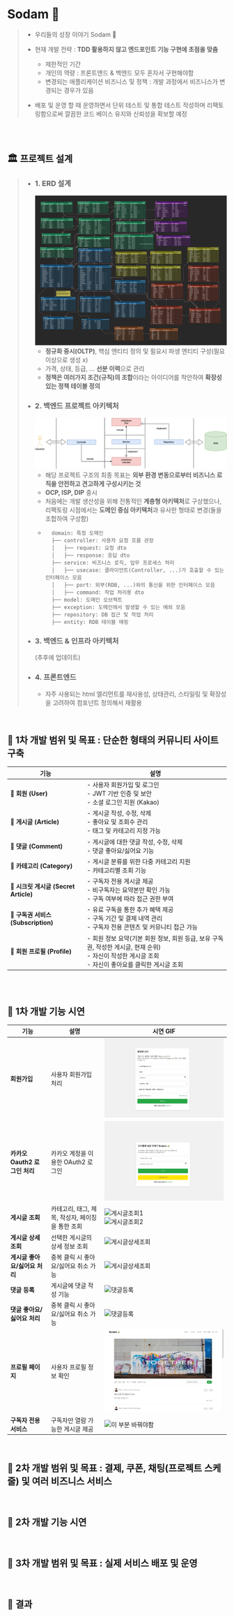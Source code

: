 # Sodam 🍃


> - 우리들의 성장 이야기 Sodam 🍃
> - 현재 개발 전략 : <strong>TDD 활용하지 않고 엔드포인트 기능 구현에 초점을 맞춤</strong>
>   - 제한적인 기간
>   - 개인의 역량 : 프론트엔드 & 백엔드 모두 혼자서 구현해야함
>   - 변경되는 애플리케이션 비즈니스 및 정책 : 개발 과정에서 비즈니스가 변경되는 경우가 있음
>  
> - 배포 및 운영 할 때 운영하면서 단위 테스트 및 통합 테스트 작성하며 리팩토링함으로써 깔끔한 코드 베이스 유지와 신뢰성을 확보할 예정

<br>
<br>


## 🏛️ 프로젝트 설계 

> - ### 1. ERD 설계 
>   ![ERD 구조](./docs//design/2차_ERD_설계작업.png)
>   - **정규화 중시(OLTP)**, 핵심 엔티티 정의 및 필요시 파생 엔티티 구성(필요 이상으로 생성 x)
>   - 가격, 상태, 등급, ... **선분 이력**으로 관리
>   - **정책은 여러가지 조건(규칙)의 조합**이라는 아이디어를 착안하여 **확장성 있는 정책 테이블 정의**
> - ### 2. 백엔드 프로젝트 아키텍처 
>   ![백엔드 프로젝트 구조1](./docs/design/sodam백엔드구조.drawio.png)
>   - 해당 프로젝트 구조의 최종 목표는 **외부 환경 변동으로부터 비즈니스 로직을 안전하고 견고하게 구성시키는 것**
>   - **OCP, ISP, DIP** 중시
>   - 처음에는 개발 생산성을 위해 전통적인 **계층형 아키텍처**로 구상했으나, 리팩토링 시점에서는 **도메인 중심 아키텍처**과 유사한 형태로 변경(둘을 조합하여 구성함)
>   - ```
>       domain: 특정 도메인
>       ├── controller: 사용자 요청 흐름 관장
>       │   ├── request: 요청 dto
>       │   ├── response: 응답 dto
>       ├── service: 비즈니스 로직, 업무 프로세스 처리
>       │   ├── usecase: 클라이언트(Controller, ...)가 호출할 수 있는 인터페이스 모음
>       │   ├── port: 외부(RDB, ...)와의 통신을 위한 인터페이스 모음
>       │   ├── command: 작업 처리용 dto
>       ├── model: 도메인 오브젝트
>       ├── exception: 도메인에서 발생할 수 있는 예외 모음
>       ├── repository: DB 접근 및 작업 처리
>       ├── entity: RDB 테이블 매핑
> - ### 3. 백엔드 & 인프라 아키텍처
>   (추후에 업데이트)
> - ### 4. 프론트엔드 
>   - 자주 사용되는 html 엘리먼트를 재사용성, 상태관리, 스타일링 및 확장성을 고려하여 컴포넌트 정의해서 재활용  



<br>



## 📌 1차 개발 범위 및 목표 : 단순한 형태의 커뮤니티 사이트 구축

| 기능 | 설명 |
|------------------|------------------------------|
| 🔹 **회원 (User)** | - 사용자 회원가입 및 로그인 <br> - JWT 기반 인증 및 보안 <br> - 소셜 로그인 지원 (Kakao) |
| 🔹 **게시글 (Article)** | - 게시글 작성, 수정, 삭제 <br> - 좋아요 및 조회수 관리 <br> - 태그 및 카테고리 지정 가능 |
| 🔹 **댓글 (Comment)** | - 게시글에 대한 댓글 작성, 수정, 삭제 <br>  - 댓글 좋아요/싫어요 기능 |
| 🔹 **카테고리 (Category)** | - 게시글 분류를 위한 다중 카테고리 지원 <br> - 카테고리별 조회 기능 |
| 🔹 **시크릿 게시글 (Secret Article)** | - 구독자 전용 게시글 제공 <br> - 비구독자는 요약본만 확인 가능 <br> - 구독 여부에 따라 접근 권한 부여 |
| 🔹 **구독권 서비스 (Subscription)** | - 유료 구독을 통한 추가 혜택 제공 <br> - 구독 기간 및 결제 내역 관리 <br> - 구독자 전용 콘텐츠 및 커뮤니티 접근 가능 |
| 🔹 **회원 프로필 (Profile)** | - 회원 정보 요약(기본 회원 정보, 회원 등급, 보유 구독권, 작성한 게시글, 현재 순위) <br> - 자신이 작성한 게시글 조회 <br> - 자신이 좋아요를 클릭한 게시글 조회 |

<br>
<br>

## 📌 1차 개발 기능 시연 

| 기능 | 설명 | 시연 GIF |
|------|------|---------|
| **회원가입** | 사용자 회원가입 처리 | ![회원가입](./docs/demonstration/회원가입.gif) |
| **카카오 Oauth2 로그인 처리** | 카카오 계정을 이용한 OAuth2 로그인 | ![카카오로그인](./docs/demonstration/카카오로그인.gif) |
| **게시글 조회** | 카테고리, 태그, 제목, 작성자, 페이징을 통한 조회 | ![게시글조회1](./docs/demonstration/게시글조회(제목검색).gif) <br> ![게시글조회2](./docs/demonstration/게시글조회(카테고리,태그).gif) |
| **게시글 상세 조회** | 선택한 게시글의 상세 정보 조회 | ![게시글상세조회](./docs/demonstration/게시글상세조회(좋아요2번클릭).gif) |
| **게시글 좋아요/싫어요 처리** | 중복 클릭 시 좋아요/싫어요 취소 가능 | ![게시글상세조회](./docs/demonstration/게시글상세조회(좋아요2번클릭).gif) |
| **댓글 등록** | 게시글에 댓글 작성 기능 | ![댓글등록](./docs/demonstration/댓글등록(댓글좋아요2번클릭).gif) |
| **댓글 좋아요/싫어요 처리** | 중복 클릭 시 좋아요/싫어요 취소 가능 | ![댓글등록](./docs/demonstration/댓글등록(댓글좋아요2번클릭).gif) |
| **프로필 페이지** | 사용자 프로필 정보 확인 | ![프로필페이지](./docs/demonstration/프로필페이지(작성한글,좋아요글).gif) |
| **구독자 전용 서비스** | 구독자만 열람 가능한 게시글 제공 | ![이 부분 바꿔야함](./docs/demonstration/게시글조회(카테고리,태그).gif) |

<br>



## 📌 2차 개발 범위 및 목표 : 결제, 쿠폰, 채팅(프로젝트 스케줄) 및 여러 비즈니스 서비스


<br>

## 📌 2차 개발 기능 시연 


<br>

## 📌 3차 개발 범위 및 목표 : 실제 서비스 배포 및 운영 


<br>

## 📌 결과 



